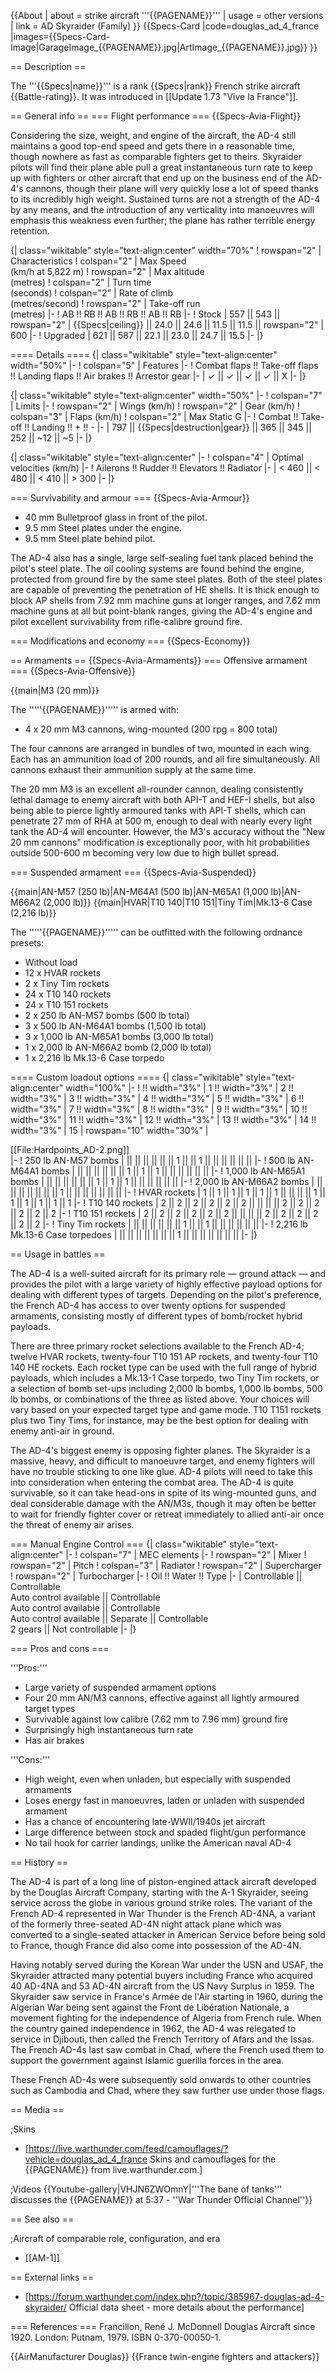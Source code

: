 {{About
| about = strike aircraft '''{{PAGENAME}}'''
| usage = other versions
| link = AD Skyraider (Family)
}}
{{Specs-Card
|code=douglas_ad_4_france
|images={{Specs-Card-Image|GarageImage_{{PAGENAME}}.jpg|ArtImage\_{{PAGENAME}}.jpg}}
}}

== Description ==

<!-- ''In the description, the first part should be about the history of and the creation and combat usage of the aircraft, as well as its key features. In the second part, tell the reader about the aircraft in the game. Insert a screenshot of the vehicle, so that if the novice player does not remember the vehicle by name, he will immediately understand what kind of vehicle the article is talking about.'' -->

The '''{{Specs|name}}''' is a rank {{Specs|rank}} French strike aircraft {{Battle-rating}}. It was introduced in [[Update 1.73 "Vive la France"]].

== General info ==
=== Flight performance ===
{{Specs-Avia-Flight}}

<!-- ''Describe how the aircraft behaves in the air. Speed, manoeuvrability, acceleration and allowable loads - these are the most important characteristics of the vehicle.'' -->

Considering the size, weight, and engine of the aircraft, the AD-4 still maintains a good top-end speed and gets there in a reasonable time, though nowhere as fast as comparable fighters get to theirs. Skyraider pilots will find their plane able pull a great instantaneous turn rate to keep up with fighters or other aircraft that end up on the business end of the AD-4's cannons, though their plane will very quickly lose a lot of speed thanks to its incredibly high weight. Sustained turns are not a strength of the AD-4 by any means, and the introduction of any verticality into manoeuvres will emphasis this weakness even further; the plane has rather terrible energy retention.

{| class="wikitable" style="text-align:center" width="70%"
! rowspan="2" | Characteristics
! colspan="2" | Max Speed<br>(km/h at 5,822 m)
! rowspan="2" | Max altitude<br>(metres)
! colspan="2" | Turn time<br>(seconds)
! colspan="2" | Rate of climb<br>(metres/second)
! rowspan="2" | Take-off run<br>(metres)
|-
! AB !! RB !! AB !! RB !! AB !! RB
|-
! Stock
| 557 || 543 || rowspan="2" | {{Specs|ceiling}} || 24.0 || 24.6 || 11.5 || 11.5 || rowspan="2" | 600
|-
! Upgraded
| 621 || 587 || 22.1 || 23.0 || 24.7 || 15.5
|-
|}

==== Details ====
{| class="wikitable" style="text-align:center" width="50%"
|-
! colspan="5" | Features
|-
! Combat flaps !! Take-off flaps !! Landing flaps !! Air brakes !! Arrestor gear
|-
| ✓ || ✓ || ✓ || ✓ || X <!-- ✓ -->
|-
|}

{| class="wikitable" style="text-align:center" width="50%"
|-
! colspan="7" | Limits
|-
! rowspan="2" | Wings (km/h)
! rowspan="2" | Gear (km/h)
! colspan="3" | Flaps (km/h)
! colspan="2" | Max Static G
|-
! Combat !! Take-off !! Landing !! + !! -
|-
| 797 <!-- {{Specs|destruction|body}} --> || {{Specs|destruction|gear}} || 365 || 345 || 252 || ~12 || ~5
|-
|}

{| class="wikitable" style="text-align:center"
|-
! colspan="4" | Optimal velocities (km/h)
|-
! Ailerons !! Rudder !! Elevators !! Radiator
|-
| < 460 || < 480 || < 410 || > 300
|-
|}

=== Survivability and armour ===
{{Specs-Avia-Armour}}

<!-- ''Examine the survivability of the aircraft. Note how vulnerable the structure is and how secure the pilot is, whether the fuel tanks are armoured, etc. Describe the armour, if there is any, and also mention the vulnerability of other critical aircraft systems.'' -->

- 40 mm Bulletproof glass in front of the pilot.
- 9.5 mm Steel plates under the engine.
- 9.5 mm Steel plate behind pilot.

The AD-4 also has a single, large self-sealing fuel tank placed behind the pilot's steel plate. The oil cooling systems are found behind the engine, protected from ground fire by the same steel plates. Both of the steel plates are capable of preventing the penetration of HE shells. It is thick enough to block AP shells from 7.92 mm machine guns at longer ranges, and 7.62 mm machine guns at all but point-blank ranges, giving the AD-4's engine and pilot excellent survivability from rifle-calibre ground fire.

=== Modifications and economy ===
{{Specs-Economy}}

== Armaments ==
{{Specs-Avia-Armaments}}
=== Offensive armament ===
{{Specs-Avia-Offensive}}

<!-- ''Describe the offensive armament of the aircraft, if any. Describe how effective the cannons and machine guns are in a battle, and also what belts or drums are better to use. If there is no offensive weaponry, delete this subsection.'' -->

{{main|M3 (20 mm)}}

The '''''{{PAGENAME}}''''' is armed with:

- 4 x 20 mm M3 cannons, wing-mounted (200 rpg = 800 total)

The four cannons are arranged in bundles of two, mounted in each wing. Each has an ammunition load of 200 rounds, and all fire simultaneously. All cannons exhaust their ammunition supply at the same time.

The 20 mm M3 is an excellent all-rounder cannon, dealing consistently lethal damage to enemy aircraft with both API-T and HEF-I shells, but also being able to pierce lightly armoured tanks with API-T shells, which can penetrate 27 mm of RHA at 500 m, enough to deal with nearly every light tank the AD-4 will encounter. However, the M3's accuracy without the "New 20 mm cannons" modification is exceptionally poor, with hit probabilities outside 500-600 m becoming very low due to high bullet spread.

=== Suspended armament ===
{{Specs-Avia-Suspended}}

<!-- ''Describe the aircraft's suspended armament: additional cannons under the wings, bombs, rockets and torpedoes. This section is especially important for bombers and attackers. If there is no suspended weaponry remove this subsection.'' -->

{{main|AN-M57 (250 lb)|AN-M64A1 (500 lb)|AN-M65A1 (1,000 lb)|AN-M66A2 (2,000 lb)}}
{{main|HVAR|T10 140|T10 151|Tiny Tim|Mk.13-6 Case (2,216 lb)}}

The '''''{{PAGENAME}}''''' can be outfitted with the following ordnance presets:

- Without load
- 12 x HVAR rockets
- 2 x Tiny Tim rockets
- 24 x T10 140 rockets
- 24 x T10 151 rockets
- 2 x 250 lb AN-M57 bombs (500 lb total)
- 3 x 500 lb AN-M64A1 bombs (1,500 lb total)
- 3 x 1,000 lb AN-M65A1 bombs (3,000 lb total)
- 1 x 2,000 lb AN-M66A2 bomb (2,000 lb total)
- 1 x 2,216 lb Mk.13-6 Case torpedo

==== Custom loadout options ====
{| class="wikitable" style="text-align:center" width="100%"
|-
! !! width="3%" | 1 !! width="3%" | 2 !! width="3%" | 3 !! width="3%" | 4 !! width="3%" | 5 !! width="3%" | 6 !! width="3%" | 7 !! width="3%" | 8 !! width="3%" | 9 !! width="3%" | 10 !! width="3%" | 11 !! width="3%" | 12 !! width="3%" | 13 !! width="3%" | 14 !! width="3%" | 15
| rowspan="10" width="30%" | <div class="ttx-image">[[File:Hardpoints_AD-2.png]]</div>
|-
! 250 lb AN-M57 bombs
| || || || || || || 1 || || 1 || || || || || ||
|-
! 500 lb AN-M64A1 bombs
| || || || || || || 1 || 1 || 1 || || || || || ||
|-
! 1,000 lb AN-M65A1 bombs
| || || || || || || 1 || 1 || 1 || || || || || ||
|-
! 2,000 lb AN-M66A2 bombs
| || || || || || || || 1 || || || || || || ||
|-
! HVAR rockets
| 1 || 1 || 1 || 1 || 1 || 1 || || || || 1 || 1 || 1 || 1 || 1 || 1
|-
! T10 140 rockets
| 2 || 2 || 2 || 2 || 2 || 2 || || || || 2 || 2 || 2 || 2 || 2 || 2
|-
! T10 151 rockets
| 2 || 2 || 2 || 2 || 2 || 2 || || || || 2 || 2 || 2 || 2 || 2 || 2
|-
! Tiny Tim rockets
| || || || || || || 1 || || 1 || || || || || ||
|-
! 2,216 lb Mk.13-6 Case torpedoes
| || || || || || || || 1 || || || || || || ||
|-
|}

== Usage in battles ==

<!-- ''Describe the tactics of playing in the aircraft, the features of using aircraft in a team and advice on tactics. Refrain from creating a "guide" - do not impose a single point of view, but instead, give the reader food for thought. Examine the most dangerous enemies and give recommendations on fighting them. If necessary, note the specifics of the game in different modes (AB, RB, SB).'' -->

The AD-4 is a well-suited aircraft for its primary role — ground attack — and provides the pilot with a large variety of highly effective payload options for dealing with different types of targets. Depending on the pilot's preference, the French AD-4 has access to over twenty options for suspended armaments, consisting mostly of different types of bomb/rocket hybrid payloads.

There are three primary rocket selections available to the French AD-4; twelve HVAR rockets, twenty-four T10 151 AP rockets, and twenty-four T10 140 HE rockets. Each rocket type can be used with the full range of hybrid payloads, which includes a Mk.13-1 Case torpedo, two Tiny Tim rockets, or a selection of bomb set-ups including 2,000 lb bombs, 1,000 lb bombs, 500 lb bombs, or combinations of the three as listed above. Your choices will vary based on your expected target type and game mode. T10 T151 rockets plus two Tiny Tims, for instance, may be the best option for dealing with enemy anti-air in ground.

The AD-4's biggest enemy is opposing fighter planes. The Skyraider is a massive, heavy, and difficult to manoeuvre target, and enemy fighters will have no trouble sticking to one like glue. AD-4 pilots will need to take this into consideration when entering the combat area. The AD-4 is quite survivable, so it can take head-ons in spite of its wing-mounted guns, and deal considerable damage with the AN/M3s, though it may often be better to wait for friendly fighter cover or retreat immediately to allied anti-air once the threat of enemy air arises.

=== Manual Engine Control ===
{| class="wikitable" style="text-align:center"
|-
! colspan="7" | MEC elements
|-
! rowspan="2" | Mixer
! rowspan="2" | Pitch
! colspan="3" | Radiator
! rowspan="2" | Supercharger
! rowspan="2" | Turbocharger
|-
! Oil !! Water !! Type
|-
| Controllable || Controllable<br>Auto control available || Controllable<br>Auto control available || Controllable<br>Auto control available || Separate || Controllable<br>2 gears || Not controllable
|-
|}

=== Pros and cons ===

<!-- ''Summarise and briefly evaluate the vehicle in terms of its characteristics and combat effectiveness. Mark its pros and cons in the bulleted list. Try not to use more than 6 points for each of the characteristics. Avoid using categorical definitions such as "bad", "good" and the like - use substitutions with softer forms such as "inadequate" and "effective".'' -->

'''Pros:'''

- Large variety of suspended armament options
- Four 20 mm AN/M3 cannons, effective against all lightly armoured target types
- Survivable against low calibre (7.62 mm to 7.96 mm) ground fire
- Surprisingly high instantaneous turn rate
- Has air brakes

'''Cons:'''

- High weight, even when unladen, but especially with suspended armaments
- Loses energy fast in manoeuvres, laden or unladen with suspended armament
- Has a chance of encountering late-WWII/1940s jet aircraft
- Large difference between stock and spaded flight/gun performance
- No tail hook for carrier landings, unlike the American naval AD-4

== History ==

<!-- ''Describe the history of the creation and combat usage of the aircraft in more detail than in the introduction. If the historical reference turns out to be too long, take it to a separate article, taking a link to the article about the vehicle and adding a block "/History" (example: <nowiki>https://wiki.warthunder.com/(Vehicle-name)/History</nowiki>) and add a link to it here using the <code>main</code> template. Be sure to reference text and sources by using <code><nowiki><ref></ref></nowiki></code>, as well as adding them at the end of the article with <code><nowiki><references /></nowiki></code>. This section may also include the vehicle's dev blog entry (if applicable) and the in-game encyclopedia description (under <code><nowiki>=== In-game description ===</nowiki></code>, also if applicable).'' -->

The AD-4 is part of a long line of piston-engined attack aircraft developed by the Douglas Aircraft Company, starting with the A-1 Skyraider, seeing service across the globe in various ground strike roles. The variant of the French AD-4 represented in War Thunder is the French AD-4NA, a variant of the formerly three-seated AD-4N night attack plane which was converted to a single-seated attacker in American Service before being sold to France, though France did also come into possession of the AD-4N.

Having notably served during the Korean War under the USN and USAF, the Skyraider attracted many potential buyers including France who acquired 40 AD-4NA and 53 AD-4N aircraft from the US Navy Surplus in 1959. The Skyraider saw service in France's Armée de l'Air starting in 1960, during the Algerian War being sent against the Front de Libération Nationale, a movement fighting for the independence of Algeria from French rule. When the country gained independence in 1962, the AD-4 was relegated to service in Djibouti, then called the French Territory of Afars and the Issas. The French AD-4s last saw combat in Chad, where the French used them to support the government against Islamic guerilla forces in the area.

These French AD-4s were subsequently sold onwards to other countries such as Cambodia and Chad, where they saw further use under those flags.<ref name="Francillion" />

== Media ==

<!-- ''Excellent additions to the article would be video guides, screenshots from the game, and photos.'' -->

;Skins

- [https://live.warthunder.com/feed/camouflages/?vehicle=douglas_ad_4_france Skins and camouflages for the {{PAGENAME}} from live.warthunder.com.]

;Videos
{{Youtube-gallery|VHJN6ZWOmnY|'''The bane of tanks''' discusses the {{PAGENAME}} at 5:37 - ''War Thunder Official Channel''}}

== See also ==

<!-- ''Links to the articles on the War Thunder Wiki that you think will be useful for the reader, for example:''
* ''reference to the series of the aircraft;''
* ''links to approximate analogues of other nations and research trees.'' -->

;Aircraft of comparable role, configuration, and era

- [[AM-1]]

== External links ==

<!-- ''Paste links to sources and external resources, such as:''
* ''topic on the official game forum;''
* ''other literature.'' -->

- [https://forum.warthunder.com/index.php?/topic/385967-douglas-ad-4-skyraider/ Official data sheet - more details about the performance]

=== References ===
<references>
<ref name="Francillion">Francillon, René J. McDonnell Douglas Aircraft since 1920. London: Putnam, 1979. ISBN 0-370-00050-1. </ref>
</references>

{{AirManufacturer Douglas}}
{{France twin-engine fighters and attackers}}
